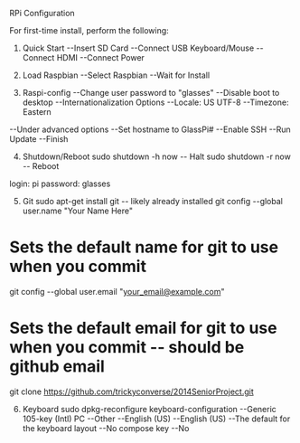 RPi Configuration

For first-time install, perform the following:

1) Quick Start
--Insert SD Card
--Connect USB Keyboard/Mouse
--Connect HDMI
--Connect Power

2) Load Raspbian
--Select Raspbian
--Wait for Install

3) Raspi-config
--Change user password to "glasses"
--Disable boot to desktop
--Internationalization Options
	--Locale: US UTF-8
	--Timezone: Eastern
	
--Under advanced options
	--Set hostname to GlassPi#
	--Enable SSH
	--Run Update
--Finish

4) Shutdown/Reboot
sudo shutdown -h now -- Halt
sudo shutdown -r now -- Reboot

login: pi
password: glasses

5) Git
sudo apt-get install git -- likely already installed
git config --global user.name "Your Name Here"
# Sets the default name for git to use when you commit
git config --global user.email "your_email@example.com"
# Sets the default email for git to use when you commit -- should be github email
git clone https://github.com/trickyconverse/2014SeniorProject.git

6) Keyboard
sudo dpkg-reconfigure keyboard-configuration
--Generic 105-key (Intl) PC
--Other
--English (US)
--English (US)
--The default for the keyboard layout
--No compose key
--No




